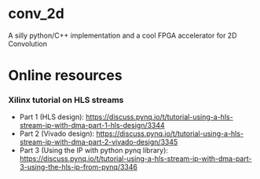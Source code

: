 # conv_2d
A silly python/C++ implementation and a cool FPGA accelerator for 2D Convolution

# Online resources
### Xilinx tutorial on HLS streams
- Part 1 (HLS design): https://discuss.pynq.io/t/tutorial-using-a-hls-stream-ip-with-dma-part-1-hls-design/3344
- Part 2 (Vivado design): https://discuss.pynq.io/t/tutorial-using-a-hls-stream-ip-with-dma-part-2-vivado-design/3345
- Part 3 (Using the IP with python pynq library): https://discuss.pynq.io/t/tutorial-using-a-hls-stream-ip-with-dma-part-3-using-the-hls-ip-from-pynq/3346
